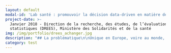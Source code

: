 ```yaml
---
layout: default
modal-id: 'Lab santé : promouvoir la décision data-driven en matière de santé'
project-date: >-
  Janvier 2018 - Direction de la recherche, des études, de l’évaluation et des
  statistiques (DREES), Ministère des Solidarités et de la santé
img: /img/portfolio/drees_achanger.jpg
description: "## La problématique\n\nUnique en Europe, voire au monde, **le\nSystème national des données de santé (SNDS) constitue une avancée considérable\npour analyser et améliorer la santé de la population**. Géré par la Caisse\nnationale de l’assurance maladie des travailleurs salariés (CNAMTS), le SNDS\npermettra de chainer les données de l’assurance maladie, des hôpitaux, des\ncauses médicales des décès, celles relatives au handicap ainsi qu’un\néchantillon de données en provenance des organismes d’assurance maladie\ncomplémentaire. Les deux premières catégories sont déjà disponibles et la\ntroisième devrait alimenter le SNDS dès le deuxième semestre 2017. Ces données\nsont d’une grande richesse pour améliorer la connaissance de l’ensemble des\naspects du système de santé : financement des soins, offre de soin, parcours de\nsoin et recours aux soins de la population.** Néanmoins, le SNDS est une masse\nd’informations brutes dont la mobilisation complexe ne permet pas son\nexploitation dans le temps de la décision politique**.\n\n## Le défi : Réunir les compétences nécessaires à une exploitation efficace et interactive des données du SNDS dans un Lab qui pourra être saisi par l'ensemble du ministère de la Santé\n\nPour rationaliser l'exploitation du SNDS\net répondre dans le temps de la décision politique, les innovations sont à\nréaliser à plusieurs niveaux :\n\n* penser des tables intermédiaires, plus faciles à solliciter pour construire\ndes indicateurs mobilisables rapidement\n\n* mobiliser des techniques d'analyse statistique avancées pour produire des\nindicateurs pertinents en fonction de la problématique (machine learning\npour la prédiction des durées moyennes de séjour à l’hôpital, analyse de réseau\npour l'étude des réseaux informels de professionnels de santé...)\n\n* communiquer et restituer les chiffres sous une forme ergonomique, pédagogique\net accessible au plus grand nombre (par exemple, de la visualisation\ninteractive au niveau des Agences régionales de santé pour le suivi de\ndifférentes pathologies, ou la montée en charge de certains traitements\ninnovants, ou de dispositifs de prévention…)\n\nL'idée est donc bien de faciliter et de raccourcir les délais d’exploitation et\nde restituer les informations obtenues sous une forme facilement appropriable\n\\(tableau de bord, application web...) par l’ensemble des acteurs en charge de\nla mise en œuvre des politiques publiques. Soit une plus grande valorisation et\ncirculation des données de santé. Cette nouvelle forme d’organisation nécessite\nune phase d’expérimentation pour formaliser l’offre de service la plus\npertinente possible auprès des utilisateurs experts et des utilisateurs\nmétiers. Une équipe sera également recrutée à la fin de cette phase pour\npérenniser les avancées du défi et diriger cette cellule.\n\n## 3 entrepreneurs recherchés\n\n* DATASCIENCE / STATISTIQUE : constitution de bases de données intermédiaires / participation aux travaux innovants. Expertises recherchées : expérience dans la manipulation de données massives et complexes, connaissances de logiciels et langages tels que SAS, R ou Python\n* DATASCIENCE / STATISTIQUE : constituer des bases de données intermédiaires et participer aux travaux innovants. Expertises recherchées : avoir une connaissance préalable des\n  données du SNDS et/ou des connaissances médicales pour concourir à l’autonomie de l’équipe sur la manipulation des données\n* DATAVISUALISATION : organiser la visualisation des résultats. Expertises recherchées : compétences en R, RShiny, expertise en visualisation de données.\n\n## Votre mentor : Stéphanie Combes\n\n![undefined](/img/portfolio/photostephaniecombes.png)\n\nJe travaille la donnée depuis 7 ans, données textuelles,\ndonnées d’image, données structurées. Python, R, Rshiny sont mes amis.\nData-scientist à l'Insee ces dernières années, je suis arrivée à la DREES avec\nl'envie d'exploiter le potentiel de ces données de santé avec un nouveau\nregard.\n\n\\*\"Vous pensez être la réincarnation d'un couteau suisse\n? Vous aimez la donnée, en particulier quand elle est complexe, hétérogène,\ndifficile à saisir ? Vous pratiquez le machine learning, la visualisation, vous\ncodez ? Vous êtes pragmatique et au plus près des besoins métiers \_? Vous\nsouhaitez développer des produits ergonomiques et \_fonctionnels ? Vous\nêtes sociable, vous avez envie de découvrir la donnée médicale ou vous la\nconnaissez déjà, et vous êtes conscient des enjeux qui l'entourent\_? \\*\n\n*Dans ce cas-là, candidatez \_sur notre projet. Les\ndonnées de l’assurance maladie n’auront plus aucun secret pour vous, vous\npourrez créer des outils d’aide à la décision, interactifs et agréables, qu’ils\nsoient à destination des hôpitaux, de l’assurance maladie, ou des patients.\_»*\n\n**[Postuler au défi Lab santé ](https://framaforms.org/candidature-entrepreneurs-dinteret-general-promo-2-1501592391)**\n\nEn savoir plus sur le défi >> LIEN PRESENTATION."
category: test
---
```






